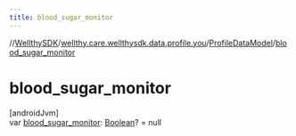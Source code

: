 ```yaml
---
title: blood_sugar_monitor
---
```

//[WellthySDK](../../../index.html)/[wellthy.care.wellthysdk.data.profile.you](../index.html)/[ProfileDataModel](index.html)/[blood_sugar_monitor](blood_sugar_monitor.html)



# blood_sugar_monitor



[androidJvm]\
var [blood_sugar_monitor](blood_sugar_monitor.html): [Boolean](https://kotlinlang.org/api/latest/jvm/stdlib/kotlin/-boolean/index.html)? = null




